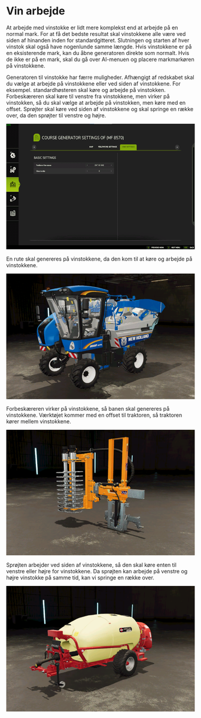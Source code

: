 # Vin arbejde


At arbejde med vinstokke er lidt mere komplekst end at arbejde på en normal mark.
For at få det bedste resultat skal vinstokkene alle være ved siden af hinanden inden for standardgitteret.
Slutningen og starten af hver vinstok skal også have nogenlunde samme længde.
Hvis vinstokkene er på en eksisterende mark, kan du åbne generatoren direkte som normalt.
Hvis de ikke er på en mark, skal du gå over AI-menuen og placere markmarkøren på vinstokkene.



Generatoren til vinstokke har færre muligheder.
Afhængigt af redskabet skal du vælge at arbejde på vinstokkene eller ved siden af vinstokkene.
For eksempel. standardhøsteren skal køre og arbejde på vinstokken.
     Forbeskæreren skal køre til venstre fra vinstokkene, men virker på vinstokken, så du skal vælge at arbejde på vinstokken, men køre med en offset.
     Sprøjter skal køre ved siden af vinstokkene og skal springe en række over, da den sprøjter til venstre og højre.


![Image](assets/images/vineworkgen_0_0_765_510.png)


En rute skal genereres på vinstokkene, da den kom til at køre og arbejde på vinstokkene.


![Image](assets/images/vineworkharvest_0_0_765_510.png)


Forbeskæreren virker på vinstokkene, så banen skal genereres på vinstokkene.
Værktøjet kommer med en offset til traktoren, så traktoren kører mellem vinstokkene.


![Image](assets/images/vineworkpruner_0_0_765_510.png)


Sprøjten arbejder ved siden af vinstokkene, så den skal køre enten til venstre eller højre for vinstokkene.
Da sprøjten kan arbejde på venstre og højre vinstokke på samme tid, kan vi springe en række over.


![Image](assets/images/vineworkspray_0_0_765_510.png)

